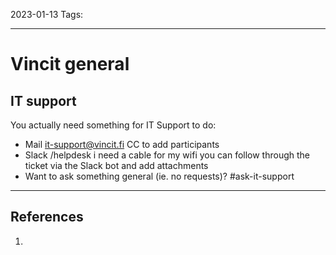 2023-01-13
Tags:

---
# Vincit general

## IT support
You actually need something for IT Support to do:
- Mail
  it-support@vincit.fi
  CC to add participants
- Slack
  /helpdesk i need a cable for my wifi
  you can follow through the ticket via the Slack bot and add attachments
- Want to ask something general (ie. no requests)?
  #ask-it-support


---
## References
1. 
